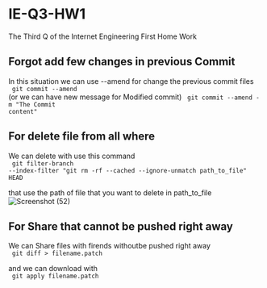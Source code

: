 # IE-Q3-HW1
The Third Q of the Internet Engineering First Home Work




## Forgot add few changes in previous Commit
In this situation we can use --amend for change the previous commit files
<br>
<code>
  git commit --amend
</code>
<br>
 (or we can have new message for Modified commit)
<code>
git commit --amend -m "The Commit content"
</code>


## For delete file from all where
We can delete with use this command 
<br>
<code>
  git filter-branch --index-filter "git rm -rf --cached --ignore-unmatch path_to_file" HEAD
</code>


that use the path of file that you want to delete in path_to_file
![Screenshot (52)](https://user-images.githubusercontent.com/66215461/138945221-fd94a1d6-c11b-4cb0-a1d1-316866cfe0bd.png)


## For Share that cannot be pushed right away
We can Share files with firends withoutbe pushed right away 
<br>
<code>
git diff > filename.patch
</code>

and we can download with
<br>
<code>
git apply filename.patch
</code>
